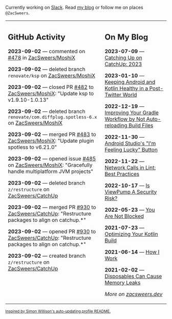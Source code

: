 Currently working on [Slack](https://slack.com/). Read [my blog](https://zacsweers.dev/) or follow me on places `@ZacSweers`.

<table><tr><td valign="top" width="60%">

## GitHub Activity
<!-- githubActivity starts -->
**2023-09-02** — commented on [#478](https://github.com/ZacSweers/MoshiX/pull/478#issuecomment-1703990998) in [ZacSweers/MoshiX](https://github.com/ZacSweers/MoshiX)

**2023-09-02** — deleted branch `renovate/ksp` on [ZacSweers/MoshiX](https://github.com/ZacSweers/MoshiX)

**2023-09-02** — closed PR [#482](https://github.com/ZacSweers/MoshiX/pull/482) to [ZacSweers/MoshiX](https://github.com/ZacSweers/MoshiX): "Update ksp to v1.9.10-1.0.13"

**2023-09-02** — deleted branch `renovate/com.diffplug.spotless-6.x` on [ZacSweers/MoshiX](https://github.com/ZacSweers/MoshiX)

**2023-09-02** — merged PR [#483](https://github.com/ZacSweers/MoshiX/pull/483) to [ZacSweers/MoshiX](https://github.com/ZacSweers/MoshiX): "Update plugin spotless to v6.21.0"

**2023-09-02** — opened issue [#485](https://github.com/ZacSweers/MoshiX/issues/485) on [ZacSweers/MoshiX](https://github.com/ZacSweers/MoshiX): "Gracefully handle multiplatform JVM projects"

**2023-09-02** — deleted branch `z/restructure` on [ZacSweers/CatchUp](https://github.com/ZacSweers/CatchUp)

**2023-09-02** — merged PR [#930](https://github.com/ZacSweers/CatchUp/pull/930) to [ZacSweers/CatchUp](https://github.com/ZacSweers/CatchUp): "Restructure packages to align on catchup.*"

**2023-09-02** — opened PR [#930](https://github.com/ZacSweers/CatchUp/pull/930) to [ZacSweers/CatchUp](https://github.com/ZacSweers/CatchUp): "Restructure packages to align on catchup.*"

**2023-09-02** — created branch `z/restructure` on [ZacSweers/CatchUp](https://github.com/ZacSweers/CatchUp)
<!-- githubActivity ends -->
</td><td valign="top" width="40%">

## On My Blog
<!-- blog starts -->
**2023-07-09** — [Catching Up on CatchUp: 2023](https://www.zacsweers.dev/catching-up-on-catchup-2023/)

**2023-01-10** — [Keeping Android and Kotlin Healthy in a Post-Twitter World](https://www.zacsweers.dev/keeping-android-healthy/)

**2022-12-19** — [Improving Your Gradle Workflow by Not Auto-reloading Build Files](https://www.zacsweers.dev/improving-your-workflow-by-not-auto-reloading-build-files/)

**2022-11-30** — [Android Studio's "I'm Feeling Lucky" Button](https://www.zacsweers.dev/android-studios-im-feeling-lucky-button/)

**2022-11-22** — [Network Calls in Lint: Best Practices](https://www.zacsweers.dev/network-calls-in-lint-best-practices/)

**2022-10-17** — [Is ViewPump A Security Risk?](https://www.zacsweers.dev/is-viewpump-a-security-risk/)

**2022-05-23** — [You Are Not Blocked](https://www.zacsweers.dev/you-are-not-blocked/)

**2021-07-23** — [Optimizing Your Kotlin Build](https://www.zacsweers.dev/optimizing-your-kotlin-build/)

**2021-06-14** — [How I Work](https://www.zacsweers.dev/how-i-work/)

**2021-02-02** — [Disposables Can Cause Memory Leaks](https://www.zacsweers.dev/disposables-can-cause-memory-leaks/)
<!-- blog ends -->
_More on [zacsweers.dev](https://zacsweers.dev/)_
</td></tr></table>

<sub><a href="https://simonwillison.net/2020/Jul/10/self-updating-profile-readme/">Inspired by Simon Willison's auto-updating profile README.</a></sub>